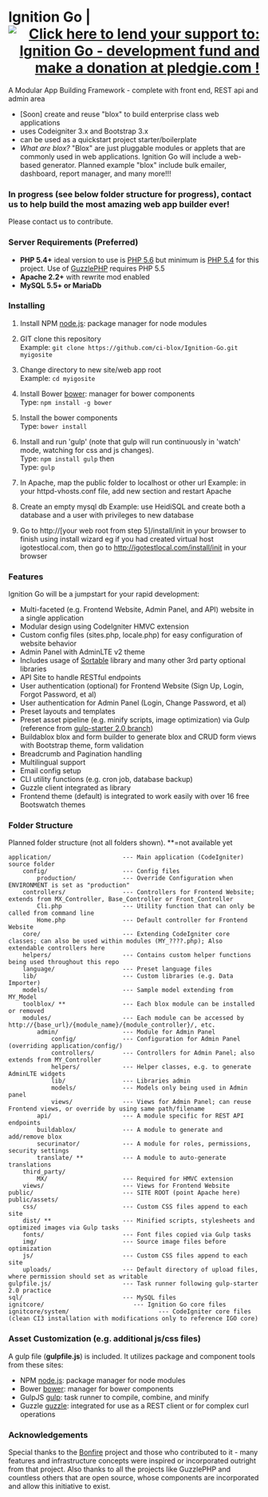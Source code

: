 # Ignition Go     | <a style="text-align:right" href='https://pledgie.com/campaigns/30957'><img alt='Click here to lend your support to: Ignition Go - development fund and make a donation at pledgie.com !' src='https://pledgie.com/campaigns/30957.png?skin_name=chrome' border='0' ></a>
A Modular App Building Framework - complete with front end, REST api and admin area
- [Soon] create and reuse "blox" to build enterprise class web applications
- uses Codeigniter 3.x and Bootstrap 3.x
- can be used as a quickstart project starter/boilerplate
- *What are blox?* "Blox" are just pluggable modules or applets that are commonly used in web applications. Ignition Go will include a web-based generator. Planned example "blox" include bulk emailer, dashboard, report manager, and many more!!!  

### In progress (see below folder structure for progress), contact us to help build the most amazing web app builder ever!  
Please contact us to contribute.

### Server Requirements (Preferred)

* **PHP 5.4+** ideal version to use is [PHP 5.6](http://php.net/manual/en/migration56.new-features.php) but minimum is [PHP 5.4](http://php.net/manual/en/migration54.new-features.php) for this project. Use of [GuzzlePHP](http://guzzlephp.com) requires PHP 5.5
* **Apache 2.2+** with rewrite mod enabled
* **MySQL 5.5+ or MariaDb**

### Installing
1. Install NPM [node.js](http://nodejs.org/): package manager for node modules

2. GIT clone this repository<br>
Example: ```git clone https://github.com/ci-blox/Ignition-Go.git myigosite```

3. Change directory to new site/web app root<br>
Example: ```cd myigosite```

4. Install Bower [bower](http://bower.io/): manager for bower components<br>
Type: ```npm install -g bower```

5. Install the bower components<br>
Type: ```bower install```

6. Install and run 'gulp' (note that gulp will run continuously in 'watch' mode, watching for css and js changes).<br>
Type: ```npm install gulp``` then<br>
Type: ```gulp```

7. In Apache, map the public folder to localhost or other url
Example: in your httpd-vhosts.conf file, add new <VirtualHost> section and restart Apache

8. Create an empty mysql db
Example: use HeidiSQL and create both a database and a user with privileges to new database 

9. Go to http://[your web root from step 5]/install/init in your browser to finish using install wizard 
eg if you had created virtual host igotestlocal.com, then go to http://igotestlocal.com/install/init in your browser

### Features

Ignition Go will be a jumpstart for your rapid development:
* Multi-faceted (e.g. Frontend Website, Admin Panel, and API) website in a single application
* Modular design using CodeIgniter HMVC extension
* Custom config files (sites.php, locale.php) for easy configuration of website behavior
* Admin Panel with AdminLTE v2 theme
* Includes usage of [Sortable](http://rubaxa.github.io/Sortable/) library and many other 3rd party optional libraries
* API Site to handle RESTful endpoints
* User authentication (optional) for Frontend Website (Sign Up, Login, Forgot Password, et al)
* User authentication for Admin Panel (Login, Change Password, et al)
* Preset layouts and templates
* Preset asset pipeline (e.g. minify scripts, image optimization) via Gulp (reference from [gulp-starter 2.0 branch](https://github.com/greypants/gulp-starter/tree/2.0))
* Buildablox blox and form builder to generate blox and CRUD form views with Bootstrap theme, form validation
* Breadcrumb and Pagination handling
* Multilingual support
* Email config setup
* CLI utility functions (e.g. cron job, database backup)
* Guzzle client integrated as library
* Frontend theme (default) is integrated to work easily with over 16 free Bootswatch themes


### Folder Structure

Planned folder structure (not all folders shown). **=not available yet

```
application/                    --- Main application (CodeIgniter) source folder
    config/                     --- Config files
        production/             --- Override Configuration when ENVIRONMENT is set as "production"
    controllers/                --- Controllers for Frontend Website; extends from MX_Controller, Base_Controller or Front_Controller
        Cli.php                 --- Utility function that can only be called from command line
        Home.php                --- Default controller for Frontend Website        
    core/                       --- Extending CodeIgniter core classes; can also be used within modules (MY_????.php); Also extendable controllers here
    helpers/                    --- Contains custom helper functions being used throughout this repo
    language/                   --- Preset language files
    lib/                        --- Custom libraries (e.g. Data Importer)
    models/                     --- Sample model extending from MY_Model
    toolblox/ **                --- Each blox module can be installed or removed
    modules/                    --- Each module can be accessed by http://{base_url}/{module_name}/{module_controller}/, etc.
        admin/                  --- Module for Admin Panel
            config/             --- Configuration for Admin Panel (overriding application/config/)
            controllers/        --- Controllers for Admin Panel; also extends from MY_Controller
            helpers/            --- Helper classes, e.g. to generate AdminLTE widgets
            lib/                --- Libraries admin 
            models/             --- Models only being used in Admin panel
            views/              --- Views for Admin Panel; can reuse Frontend views, or override by using same path/filename
        api/                    --- A module specific for REST API endpoints
        buildablox/             --- A module to generate and add/remove blox
        securinator/            --- A module for roles, permissions, security settings
        translate/ **           --- A module to auto-generate translations
    third_party/
        MX/                     --- Required for HMVC extension
    views/                      --- Views for Frontend Website
public/                         --- SITE ROOT (point Apache here)
public/assets/
    css/                        --- Custom CSS files append to each site
    dist/ **                    --- Minified scripts, stylesheets and optimized images via Gulp tasks
    fonts/                      --- Font files copied via Gulp tasks
    img/                        --- Source image files before optimization
    js/                         --- Custom CSS files append to each site
    uploads/                    --- Default directory of upload files, where permission should set as writable
gulpfile.js/                    --- Task runner following gulp-starter 2.0 practice
sql/                            --- MySQL files
ignitcore/                         --- Ignition Go core files
ignitcore/system/                         --- CodeIgniter core files (clean CI3 installation with modifications only to reference IGO core)
```

### Asset Customization (e.g. additional js/css files)

A gulp file (**gulpfile.js**) is included. It utilizes package and component tools from these sites:
* NPM [node.js](http://nodejs.org/): package manager for node modules
* Bower [bower](http://bower.io/): manager for bower components 
* GulpJS [gulp](http://gulpjs.com/): task runner to compile, combine, and minify
* Guzzle [guzzle](http://guzzlephp.com/): integrated for use as a REST client or for complex curl operations

### Acknowledgements
Special thanks to the [Bonfire](http://cibonfire.com) project and those who contributed to it - many features and infrastructure concepts were inspired or incorporated outright from that project.  Also thanks to all the projects like GuzzlePHP and countless others that are open source, whose components are incorporated and allow this initiative to exist.
